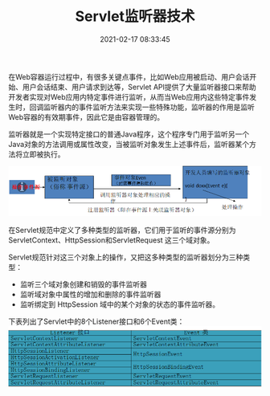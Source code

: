 ﻿---
title: Servlet监听器技术
date: 2021-02-17 08:33:45
summary: 本文分享Servlet监听器(Listener)技术。
tags:
- Java
- Servlet
categories:
- Java
---

在Web容器运行过程中，有很多关键点事件，比如Web应用被启动、用户会话开始、用户会话结束、用户请求到达等，Servlet API提供了大量监听器接口来帮助开发者实现对Web应用内特定事件进行监听，从而当Web应用内这些特定事件发生时，回调监听器内的事件监听方法来实现一些特殊功能，监听器的作用是监听Web容器的有效期事件，因此它是由容器管理的。

监听器就是一个实现特定接口的普通Java程序，这个程序专门用于监听另一个Java对象的方法调用或属性改变，当被监听对象发生上述事件后，监听器某个方法将立即被执行。

![](../../../images/软件开发/Java/Servlet监听器技术/1.png)

在Servlet规范中定义了多种类型的监听器，它们用于监听的事件源分别为ServletContext、HttpSession和ServletRequest 这三个域对象。

Servlet规范针对这三个对象上的操作，又把这多种类型的监听器划分为三种类型：
- 监听三个域对象创建和销毁的事件监听器
- 监听域对象中属性的增加和删除的事件监听器
- 监听绑定到 HttpSession 域中的某个对象的状态的事件监听器。

下表列出了Servlet中的8个Listener接口和6个Event类：
![](../../../images/软件开发/Java/Servlet监听器技术/2.png)
